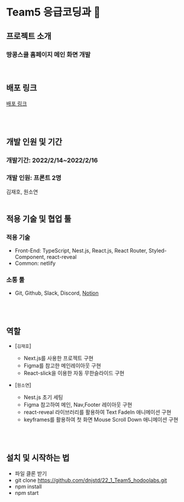 # Team5 응급코딩과 🚨

## 프로젝트 소개

### 땅콩스쿨 홈페이지 메인 화면 개발

<br/>

## 배포 링크

<a href="">배포 링크</a>

<br/><br/>

## 개발 인원 및 기간

### 개발기간: 2022/2/14~2022/2/16

### 개발 인원: 프론트 2명

김재호, 원소연
<br/><br/>

## 적용 기술 및 협업 툴

### 적용 기술

- Front-End: TypeScript, Nest.js, React.js, React Router, Styled-Component, react-reveal
- Common: netlify

### 소통 툴

- Git, Github, Slack, Discord, <a href="https://olive-trapezoid-dec.notion.site/5-1-e9820677aaf846c8865695ee31115036">Notion</a>

<br/><br/>

## 역할

- [`김재호`]

  - Next.js를 사용한 프로젝트 구현
  - Figma를 참고한 메인레이아웃 구현
  - React-slick을 이용한 자동 무한슬라이드 구현

- [`원소연`]
  - Nest.js 초기 세팅
  - Figma 참고하여 메인, Nav,Footer 레이아웃 구현
  - react-reveal 라이브러리를 활용하여 Text FadeIn 애니메이션 구현
  - keyframes를 활용하여 첫 화면 Mouse Scroll Down 애니메이션 구현

<br/><br/>

## 설치 및 시작하는 법

- 파일 클론 받기
- git clone https://github.com/dnjstd/22_1_Team5_hodoolabs.git
- npm install
- npm start
  </br>
